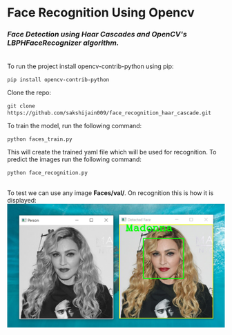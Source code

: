# Face Recognition Using Opencv
### _Face Detection using Haar Cascades and OpenCV's LBPHFaceRecognizer algorithm._<br><br>
To run the project install opencv-contrib-python using pip:

```
pip install opencv-contrib-python
```
Clone the repo:
```
git clone https://github.com/sakshijain009/face_recognition_haar_cascade.git
```
To train the model, run the following command:
```
python faces_train.py
```
This will create the trained yaml file which will be used for recognition. To predict the images run the following command:
```
python face_recognition.py
```
<br>
To test we can use any image <b>Faces/val/</b>. On recognition this is how it is displayed:
<img src="img/detected.png">
